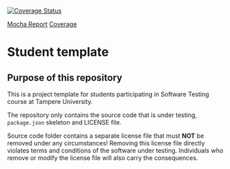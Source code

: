 [![Coverage Status](https://coveralls.io/repos/github/nghi-le-thanh/COMP.SE.200-2020-2021-1-Software-Testing/badge.svg?branch=master)](https://coveralls.io/github/nghi-le-thanh/COMP.SE.200-2020-2021-1-Software-Testing?branch=master)

[Mocha Report](https://nghi-le-thanh.github.io/COMP.SE.200-2020-2021-1-Software-Testing/mochawesome-report/)
[Coverage](https://nghi-le-thanh.github.io/COMP.SE.200-2020-2021-1-Software-Testing/coverage/)

# Student template

## Purpose of this repository

This is a project template for students participating in Software Testing course
at Tampere University.

The repository only contains the source code that is under testing, `package.json` skeleton
and LICENSE file.

Source code folder contains a separate license file that must **NOT** be removed under any circumstances!
Removing this license file directly violates terms and conditions of the software under testing.
Individuals who remove or modify the license file will also carry the consequences.